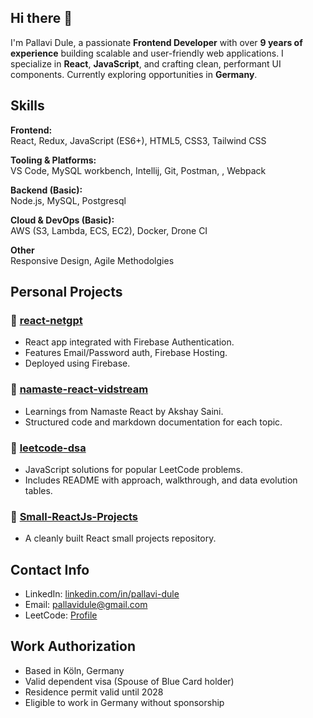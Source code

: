 ## Hi there 👋
I'm Pallavi Dule, a passionate **Frontend Developer** with over **9 years of experience** building scalable and user-friendly web applications. I specialize in **React**, **JavaScript**, and crafting clean, performant UI components. Currently exploring opportunities in **Germany**.

## Skills
**Frontend:**  
React, Redux, JavaScript (ES6+), HTML5, CSS3, Tailwind CSS

**Tooling & Platforms:**  
VS Code, MySQL workbench, Intellij, Git, Postman, , Webpack   

**Backend (Basic):**  
Node.js, MySQL, Postgresql  

**Cloud & DevOps (Basic):**  
AWS (S3, Lambda, ECS, EC2), Docker, Drone CI  

**Other**  
Responsive Design, Agile Methodolgies

## Personal Projects

### 🔹 [react-netgpt](https://github.com/pallavidule/react-netgpt)

* React app integrated with Firebase Authentication.
* Features Email/Password auth, Firebase Hosting.
* Deployed using Firebase.

### 🔹 [namaste-react-vidstream](https://github.com/pallavidule/namaste-react-vidstream)

* Learnings from Namaste React by Akshay Saini.
* Structured code and markdown documentation for each topic.

### 🔹 [leetcode-dsa](https://github.com/PallaviDule/DSA-specific)

* JavaScript solutions for popular LeetCode problems.
* Includes README with approach, walkthrough, and data evolution tables.

### 🔹 [Small-ReactJs-Projects](https://github.com/PallaviDule/Small-ReactJs-Projects)

* A cleanly built React small projects repository.

## Contact Info

* LinkedIn: [linkedin.com/in/pallavi-dule](https://www.linkedin.com/in/pallavi-dule/)
* Email: [pallavidule@gmail.com](mailto:pallavidule@gmail.com)
* LeetCode: [Profile](https://leetcode.com/u/pallavidule/)
  
## Work Authorization

- Based in Köln, Germany  
- Valid dependent visa (Spouse of Blue Card holder)  
- Residence permit valid until 2028  
- Eligible to work in Germany without sponsorship


<!--
**PallaviDule/pallavidule** is a ✨ _special_ ✨ repository because its `README.md` (this file) appears on your GitHub profile.

Here are some ideas to get you started:

- 🔭 I’m currently working on ...
- 🌱 I’m currently learning ...
- 👯 I’m looking to collaborate on ...
- 🤔 I’m looking for help with ...
- 💬 Ask me about ...
- 📫 How to reach me: ...
- 😄 Pronouns: ...
- ⚡ Fun fact: ...
-->
